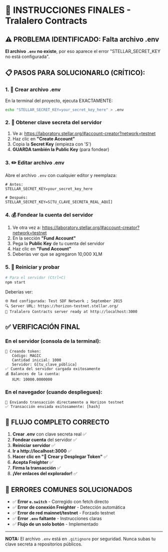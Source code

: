 # 🚀 INSTRUCCIONES FINALES - Tralalero Contracts

## ⚠️ PROBLEMA IDENTIFICADO: Falta archivo .env

**El archivo `.env` no existe**, por eso aparece el error "STELLAR_SECRET_KEY no está configurada".

## 📋 PASOS PARA SOLUCIONARLO (CRÍTICO):

### 1. 🔐 Crear archivo .env

En la terminal del proyecto, ejecuta EXACTAMENTE:

```bash
echo "STELLAR_SECRET_KEY=your_secret_key_here" > .env
```

### 2. 🌟 Obtener clave secreta del servidor

1. Ve a: https://laboratory.stellar.org/#account-creator?network=testnet
2. Haz clic en **"Create Account"**
3. Copia la **Secret Key** (empieza con 'S')
4. **GUARDA también la Public Key** (para fondear)

### 3. ✏️ Editar archivo .env

Abre el archivo `.env` con cualquier editor y reemplaza:

```
# Antes:
STELLAR_SECRET_KEY=your_secret_key_here

# Después:
STELLAR_SECRET_KEY=S[TU_CLAVE_SECRETA_REAL_AQUÍ]
```

### 4. 💰 Fondear la cuenta del servidor

1. Ve otra vez a: https://laboratory.stellar.org/#account-creator?network=testnet
2. En la sección **"Fund Account"**
3. Pega la **Public Key** de tu cuenta del servidor
4. Haz clic en **"Fund Account"**
5. Deberías ver que se agregaron 10,000 XLM

### 5. 🚀 Reiniciar y probar

```bash
# Para el servidor (Ctrl+C)
npm start
```

Deberías ver:

```
🌐 Red configurada: Test SDF Network ; September 2015
🔍 Server URL: https://horizon-testnet.stellar.org/
🚀 Tralalero Contracts server ready at http://localhost:3000
```

## ✅ VERIFICACIÓN FINAL

### En el servidor (consola de la terminal):

```
📝 Creando token:
   Código: MAGIC
   Cantidad inicial: 1000
   Servidor: G[tu_clave_pública]
✅ Cuenta del servidor cargada exitosamente
💰 Balances de la cuenta:
   XLM: 10000.0000000
```

### En el navegador (cuando despliegues):

```
📡 Enviando transacción directamente a Horizon testnet
✅ Transacción enviada exitosamente: [hash]
```

## 🎯 FLUJO COMPLETO CORRECTO

1. **Crear .env** con clave secreta real ✅
2. **Fondear cuenta** del servidor ✅
3. **Reiniciar servidor** ✅
4. **Ir a http://localhost:3000** ✅
5. **Hacer clic en "🚀 Crear y Desplegar Token"** ✅
6. **Acepta Freighter** ✅
7. **Firma la transacción** ✅
8. **¡Ver enlaces del explorador!** ✅

## 🚨 ERRORES COMUNES SOLUCIONADOS

- ✅ **Error `e.switch`** - Corregido con fetch directo
- ✅ **Error de conexión Freighter** - Detección automática
- ✅ **Error de red mainnet/testnet** - Forzado testnet
- ✅ **Error `.env` faltante** - Instrucciones claras
- ✅ **Flujo de un solo botón** - Implementado

---

**NOTA:** El archivo `.env` está en `.gitignore` por seguridad. Nunca subas tu clave secreta a repositorios públicos.
